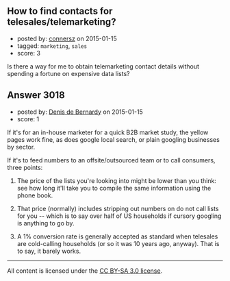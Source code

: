 ## How to find contacts for telesales/telemarketing?

- posted by: [connersz](https://stackexchange.com/users/1150083/connersz) on 2015-01-15
- tagged: `marketing`, `sales`
- score: 3

Is there a way for me to obtain telemarketing contact details without spending a fortune on expensive data lists?


## Answer 3018

- posted by: [Denis de Bernardy](https://stackexchange.com/users/182468/denis-de-bernardy) on 2015-01-15
- score: 1

If it's for an in-house marketer for a quick B2B market study, the yellow pages work fine, as does google local search, or plain googling businesses by sector.

If it's to feed numbers to an offsite/outsourced team or to call consumers, three points:

1. The price of the lists you're looking into might be lower than you think: see how long it'll take you to compile the same information using the phone book.

2. That price (normally) includes stripping out numbers on do not call lists for you -- which is to say over half of US households if cursory googling is anything to go by.

3. A 1% conversion rate is generally accepted as standard when telesales are cold-calling households (or so it was 10 years ago, anyway). That is to say, it barely works.



---

All content is licensed under the [CC BY-SA 3.0 license](https://creativecommons.org/licenses/by-sa/3.0/).
